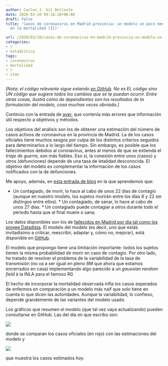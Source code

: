 ```yaml
---
author: Carlos J. Gil Bellosta
date: 2020-03-20 09:18:28+00:00
draft: false
title: 'Casos de coronavirus en Madrid provincia: un modelo un poco menos crudo basado
  en la mortalidad (II)'

url: /2020/03/20/casos-de-coronavirus-en-madrid-provincia-un-modelo-un-poco-menos-crudo-basado-en-la-mortalidad-ii/
categories:
- r
- estadística
tags:
- coronavirus
- mortalidad
- r
- stan
---
```





_[Nota: el código relevante sigue estando [en GitHub](https://github.com/cjgb/covid_madrid). No es EL código sino UN código que sugiere todos los cambios que se te puedan ocurrir. Entre otras cosas, ilustra cómo de dependientes son los resultados de la formulación del modelo, cosa muchas veces obviada.]_







Continúo con la entrada de [ayer](https://www.datanalytics.com/2020/03/19/casos-de-coronavirus-en-madrid-provincia-un-modelo-muy-crudo-basado-en-la-mortalidad/), que contenía más errores que información útil respecto a objetivos y métodos.







Los objetivos del análisis son los de obtener una estimación del número de casos activos de coronavirus en la provincia de Madrid. La de los casos oficiales tiene muchos sesgos por culpa de los distintos criterios seguidos para determinarlos a lo largo del tiempo. Sin embargo, es posible que los fallecimientos debidos al coronavirus, antes al menos de que se extienda el _triaje de guerra_, son más fiables. Eso sí, la conexión entre unos (casos) y otros (defunciones) depende de una tasa de letalidad desconocida. El objetivo del modelo es complementar la información de los casos notificados con la de defunciones.







Me apoyo, además, en [esta entrada de blog](https://medium.com/@carlosbort/coronavirus-podr%C3%ADa-haber-hasta-100-veces-m%C3%A1s-contagiados-de-los-reportados-7f54cbcdeec) en la que aprendemos que:





  * Un contagiado, de morir, lo hace al cabo de unos 22 días de contagio (aunque en nuestro modelo, los sujetos morirán entre los días 6 y 22 sin distingos entre ellos).  * Un contagiado, de sanar, lo hace al cabo de unos 27 días.   * Un contagiado puede contagiar a otros durante todo el periodo hasta que al final muere o sana.





Los datos disponibles son los de [fallecidos en Madrid por día tal como los provee Datadista](https://github.com/datadista). El modelo del modelo (es decir, uno que estás invitadísimo a criticar, reescribir, adaptar y, cómo no, mejorar), está disponible en [GitHub](https://github.com/cjgb/covid_madrid).







El modelo que propongo tiene una limitación importante: todos los sujetos tienen la misma probabilidad de morir en caso de contagio. Por otro lado, he tratado de resolver el problema de la variabilidad de la tasa de transmisión (no va a ser igual en pleno 8M que ahora que estamos encerrados en casa) implementando algo parecido a un _gaussian random field_ à la INLA para el famoso R0.







El hecho de incorporar la mortalidad observada infla los casos esperados de  enfermos en comparación a un modelo más naif que solo tiene en cuenta lo que dicen las autoridades. Aunque la variabilidad, lo confieso, depende grandemente de las variantes del modelo usado.







Los gráficos que resumen el modelo (que tal vez vaya actualizando) pueden consultarse en GitHub. Las del día en que escribo son:





![](/wp-uploads/2020/03/Rplot-972x1024.png)






donde se comparan los casos oficiales  (en rojo) con las estimaciones del modelo y





![](/wp-uploads/2020/03/Rplot01-972x1024.png)






que muestra los casos estimados _hoy_.




